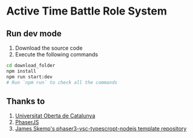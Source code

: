 # Active Time Battle Role System

## Run dev mode
1. Download the source code
2. Execute the following commands
```bash
cd download_folder
npm install
npm run start:dev
# Run `npm run` to check all the commands
```

## Thanks to
1. [Universitat Oberta de Catalunya](https://www.uoc.edu)
2. [PhaserJS](https://phaser.io/)
3. [James Skemp's phaser3-vsc-typescropt-nodejs template repository](https://github.com/JamesSkemp/phaser-3-vsc-typescript-nodejs)
